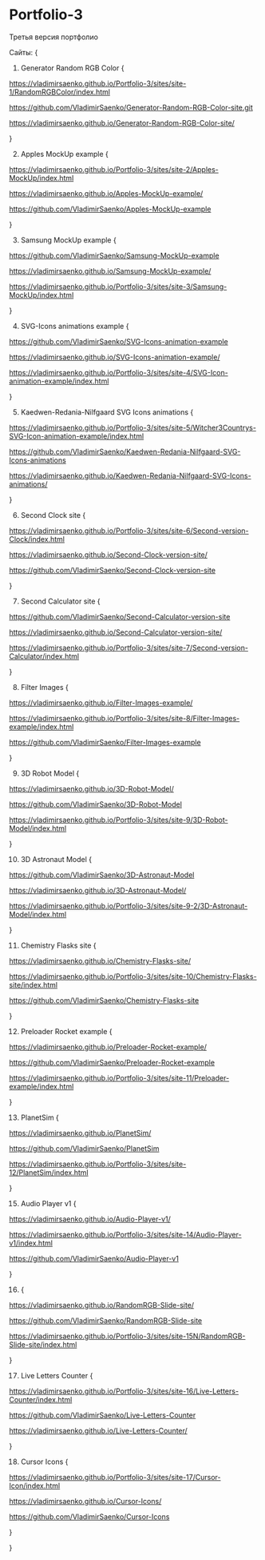 # Portfolio-3
 
Третья версия портфолио


Сайты: {

1. Generator Random RGB Color {

https://vladimirsaenko.github.io/Portfolio-3/sites/site-1/RandomRGBColor/index.html

https://github.com/VladimirSaenko/Generator-Random-RGB-Color-site.git

https://vladimirsaenko.github.io/Generator-Random-RGB-Color-site/

}

2. Apples MockUp example {

https://vladimirsaenko.github.io/Portfolio-3/sites/site-2/Apples-MockUp/index.html

https://vladimirsaenko.github.io/Apples-MockUp-example/

https://github.com/VladimirSaenko/Apples-MockUp-example

}

3. Samsung MockUp example {

https://github.com/VladimirSaenko/Samsung-MockUp-example

https://vladimirsaenko.github.io/Samsung-MockUp-example/

https://vladimirsaenko.github.io/Portfolio-3/sites/site-3/Samsung-MockUp/index.html

}

4. SVG-Icons animations example {

 https://github.com/VladimirSaenko/SVG-Icons-animation-example
 
 https://vladimirsaenko.github.io/SVG-Icons-animation-example/
 
 https://vladimirsaenko.github.io/Portfolio-3/sites/site-4/SVG-Icon-animation-example/index.html
 
 }

5. Kaedwen-Redania-Nilfgaard SVG Icons animations {
  
  https://vladimirsaenko.github.io/Portfolio-3/sites/site-5/Witcher3Countrys-SVG-Icon-animation-example/index.html
  
  https://github.com/VladimirSaenko/Kaedwen-Redania-Nilfgaard-SVG-Icons-animations
  
  https://vladimirsaenko.github.io/Kaedwen-Redania-Nilfgaard-SVG-Icons-animations/
  
  }
  
 6. Second Clock site {
   
   https://vladimirsaenko.github.io/Portfolio-3/sites/site-6/Second-version-Clock/index.html
   
   https://vladimirsaenko.github.io/Second-Clock-version-site/
   
   https://github.com/VladimirSaenko/Second-Clock-version-site
   
   }
   
 7. Second Calculator site {
   
   https://github.com/VladimirSaenko/Second-Calculator-version-site
   
   https://vladimirsaenko.github.io/Second-Calculator-version-site/
   
   https://vladimirsaenko.github.io/Portfolio-3/sites/site-7/Second-version-Calculator/index.html
   
   }
   
   8. Filter Images {
   
   https://vladimirsaenko.github.io/Filter-Images-example/
   
   https://vladimirsaenko.github.io/Portfolio-3/sites/site-8/Filter-Images-example/index.html
   
   https://github.com/VladimirSaenko/Filter-Images-example
   
   }
  
  9. 3D Robot Model {
   
   https://vladimirsaenko.github.io/3D-Robot-Model/
   
   https://github.com/VladimirSaenko/3D-Robot-Model
   
   https://vladimirsaenko.github.io/Portfolio-3/sites/site-9/3D-Robot-Model/index.html
   
   }
   
  10. 3D Astronaut Model {
  
  https://github.com/VladimirSaenko/3D-Astronaut-Model
  
  https://vladimirsaenko.github.io/3D-Astronaut-Model/
  
  https://vladimirsaenko.github.io/Portfolio-3/sites/site-9-2/3D-Astronaut-Model/index.html
  
  }
  
  11. Chemistry Flasks site {
   
   https://vladimirsaenko.github.io/Chemistry-Flasks-site/
   
   https://vladimirsaenko.github.io/Portfolio-3/sites/site-10/Chemistry-Flasks-site/index.html
   
   https://github.com/VladimirSaenko/Chemistry-Flasks-site
   
   }
   
   12. Preloader Rocket example {
 
   https://vladimirsaenko.github.io/Preloader-Rocket-example/
   
   https://github.com/VladimirSaenko/Preloader-Rocket-example
   
   https://vladimirsaenko.github.io/Portfolio-3/sites/site-11/Preloader-example/index.html
   
   }
   
   13. PlanetSim {
   
   https://vladimirsaenko.github.io/PlanetSim/
   
   https://github.com/VladimirSaenko/PlanetSim
   
   https://vladimirsaenko.github.io/Portfolio-3/sites/site-12/PlanetSim/index.html
   
   }
  
  15. Audio Player v1 {
  
  https://vladimirsaenko.github.io/Audio-Player-v1/
  
  https://vladimirsaenko.github.io/Portfolio-3/sites/site-14/Audio-Player-v1/index.html
  
  https://github.com/VladimirSaenko/Audio-Player-v1
  
  }
   
  16.  {
   
  https://vladimirsaenko.github.io/RandomRGB-Slide-site/
  
  https://github.com/VladimirSaenko/RandomRGB-Slide-site
  
  https://vladimirsaenko.github.io/Portfolio-3/sites/site-15N/RandomRGB-Slide-site/index.html
  
  }
  
  17. Live Letters Counter {
   
  https://vladimirsaenko.github.io/Portfolio-3/sites/site-16/Live-Letters-Counter/index.html
  
  https://github.com/VladimirSaenko/Live-Letters-Counter
  
  https://vladimirsaenko.github.io/Live-Letters-Counter/
  
  }
  
  18. Cursor Icons {
   
  https://vladimirsaenko.github.io/Portfolio-3/sites/site-17/Cursor-Icon/index.html
  
  https://vladimirsaenko.github.io/Cursor-Icons/
  
  https://github.com/VladimirSaenko/Cursor-Icons
  
  }
   
  }
